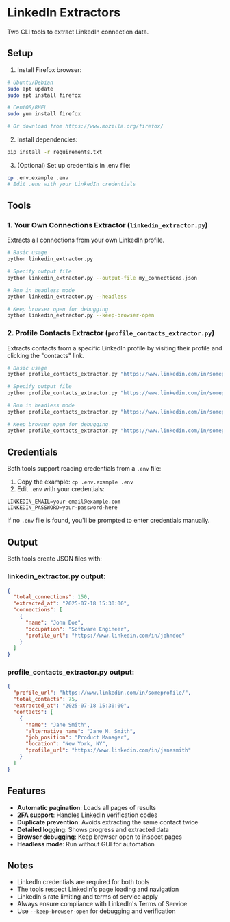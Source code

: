 # LinkedIn Extractors

Two CLI tools to extract LinkedIn connection data.

## Setup

1. Install Firefox browser:
```bash
# Ubuntu/Debian
sudo apt update
sudo apt install firefox

# CentOS/RHEL
sudo yum install firefox

# Or download from https://www.mozilla.org/firefox/
```

2. Install dependencies:
```bash
pip install -r requirements.txt
```

3. (Optional) Set up credentials in .env file:
```bash
cp .env.example .env
# Edit .env with your LinkedIn credentials
```

## Tools

### 1. Your Own Connections Extractor (`linkedin_extractor.py`)

Extracts all connections from your own LinkedIn profile.

```bash
# Basic usage
python linkedin_extractor.py

# Specify output file
python linkedin_extractor.py --output-file my_connections.json

# Run in headless mode
python linkedin_extractor.py --headless

# Keep browser open for debugging
python linkedin_extractor.py --keep-browser-open
```

### 2. Profile Contacts Extractor (`profile_contacts_extractor.py`)

Extracts contacts from a specific LinkedIn profile by visiting their profile and clicking the "contacts" link.

```bash
# Basic usage
python profile_contacts_extractor.py "https://www.linkedin.com/in/someprofile/"

# Specify output file
python profile_contacts_extractor.py "https://www.linkedin.com/in/someprofile/" --output-file profile_contacts.json

# Run in headless mode
python profile_contacts_extractor.py "https://www.linkedin.com/in/someprofile/" --headless

# Keep browser open for debugging
python profile_contacts_extractor.py "https://www.linkedin.com/in/someprofile/" --keep-browser-open
```

## Credentials

Both tools support reading credentials from a `.env` file:

1. Copy the example: `cp .env.example .env`
2. Edit `.env` with your credentials:
```
LINKEDIN_EMAIL=your-email@example.com
LINKEDIN_PASSWORD=your-password-here
```

If no `.env` file is found, you'll be prompted to enter credentials manually.

## Output

Both tools create JSON files with:

### linkedin_extractor.py output:
```json
{
  "total_connections": 150,
  "extracted_at": "2025-07-18 15:30:00",
  "connections": [
    {
      "name": "John Doe",
      "occupation": "Software Engineer",
      "profile_url": "https://www.linkedin.com/in/johndoe"
    }
  ]
}
```

### profile_contacts_extractor.py output:
```json
{
  "profile_url": "https://www.linkedin.com/in/someprofile/",
  "total_contacts": 75,
  "extracted_at": "2025-07-18 15:30:00",
  "contacts": [
    {
      "name": "Jane Smith",
      "alternative_name": "Jane M. Smith",
      "job_position": "Product Manager",
      "location": "New York, NY",
      "profile_url": "https://www.linkedin.com/in/janesmith"
    }
  ]
}
```

## Features

- **Automatic pagination**: Loads all pages of results
- **2FA support**: Handles LinkedIn verification codes
- **Duplicate prevention**: Avoids extracting the same contact twice
- **Detailed logging**: Shows progress and extracted data
- **Browser debugging**: Keep browser open to inspect pages
- **Headless mode**: Run without GUI for automation

## Notes

- LinkedIn credentials are required for both tools
- The tools respect LinkedIn's page loading and navigation
- LinkedIn's rate limiting and terms of service apply
- Always ensure compliance with LinkedIn's Terms of Service
- Use `--keep-browser-open` for debugging and verification